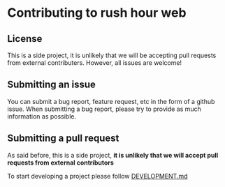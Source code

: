 # Contributing to rush hour web

## License
This is a side project, it is unlikely that we will be accepting pull requests from external contributers.
However, all issues are welcome!

## Submitting an issue
You can submit a bug report, feature request, etc in the form of a github issue.
When submitting a bug report, please try to provide as much information as possible.

## Submitting a pull request
As said before, this is a side project, **it is unlikely that we will accept pull requests from external contributors**

To start developing a project please follow [DEVELOPMENT.md](DEVELOPMENT.md)
